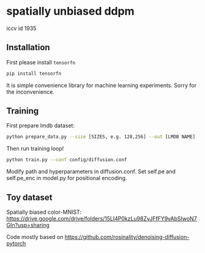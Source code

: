 # spatially unbiased ddpm
iccv id 1935

## Installation

First please install `tensorfn`

```bash
pip install tensorfn
```

It is simple convenience library for machine learning experiments. Sorry for the inconvenience.

## Training

First prepare lmdb dataset:

```bash
python prepare_data.py --size [SIZES, e.g. 128,256] --out [LMDB NAME] [DATASET PATH]
```

Then run training loop!


```bash
python train.py --conf config/diffusion.conf 
```

Modify path and hyperparameters in diffusion.conf.
Set self.pe and self.pe_enc in model.py for positional encoding.

## Toy dataset
Spatially biased color-MNIST: https://drive.google.com/drive/folders/15Ll4P0kzLu98ZyJFfFY9vAbSIwoN7GIn?usp=sharing

Code mostly based on https://github.com/rosinality/denoising-diffusion-pytorch

